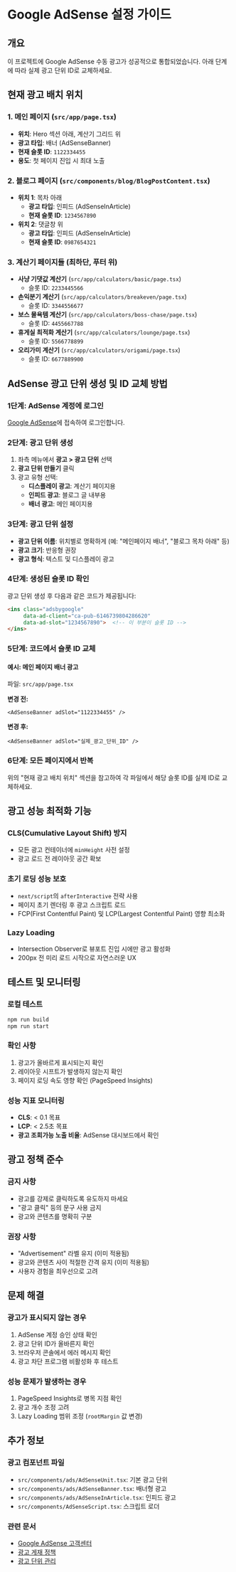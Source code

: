 # Google AdSense 설정 가이드

## 개요

이 프로젝트에 Google AdSense 수동 광고가 성공적으로 통합되었습니다. 아래 단계에 따라 실제 광고 단위 ID로 교체하세요.

## 현재 광고 배치 위치

### 1. 메인 페이지 (`src/app/page.tsx`)
- **위치**: Hero 섹션 아래, 계산기 그리드 위
- **광고 타입**: 배너 (AdSenseBanner)
- **현재 슬롯 ID**: `1122334455`
- **용도**: 첫 페이지 진입 시 최대 노출

### 2. 블로그 페이지 (`src/components/blog/BlogPostContent.tsx`)
- **위치 1**: 목차 아래
  - **광고 타입**: 인피드 (AdSenseInArticle)
  - **현재 슬롯 ID**: `1234567890`
- **위치 2**: 댓글창 위
  - **광고 타입**: 인피드 (AdSenseInArticle)
  - **현재 슬롯 ID**: `0987654321`

### 3. 계산기 페이지들 (최하단, 푸터 위)
- **사냥 기댓값 계산기** (`src/app/calculators/basic/page.tsx`)
  - 슬롯 ID: `2233445566`
- **손익분기 계산기** (`src/app/calculators/breakeven/page.tsx`)
  - 슬롯 ID: `3344556677`
- **보스 물욕템 계산기** (`src/app/calculators/boss-chase/page.tsx`)
  - 슬롯 ID: `4455667788`
- **휴게실 최적화 계산기** (`src/app/calculators/lounge/page.tsx`)
  - 슬롯 ID: `5566778899`
- **오리가미 계산기** (`src/app/calculators/origami/page.tsx`)
  - 슬롯 ID: `6677889900`

## AdSense 광고 단위 생성 및 ID 교체 방법

### 1단계: AdSense 계정에 로그인
[Google AdSense](https://adsense.google.com/)에 접속하여 로그인합니다.

### 2단계: 광고 단위 생성
1. 좌측 메뉴에서 **광고 > 광고 단위** 선택
2. **광고 단위 만들기** 클릭
3. 광고 유형 선택:
   - **디스플레이 광고**: 계산기 페이지용
   - **인피드 광고**: 블로그 글 내부용
   - **배너 광고**: 메인 페이지용

### 3단계: 광고 단위 설정
- **광고 단위 이름**: 위치별로 명확하게 (예: "메인페이지 배너", "블로그 목차 아래" 등)
- **광고 크기**: 반응형 권장
- **광고 형식**: 텍스트 및 디스플레이 광고

### 4단계: 생성된 슬롯 ID 확인
광고 단위 생성 후 다음과 같은 코드가 제공됩니다:
```html
<ins class="adsbygoogle"
     data-ad-client="ca-pub-6146739804286620"
     data-ad-slot="1234567890">  <!-- 이 부분이 슬롯 ID -->
</ins>
```

### 5단계: 코드에서 슬롯 ID 교체

#### 예시: 메인 페이지 배너 광고
파일: `src/app/page.tsx`

**변경 전:**
```tsx
<AdSenseBanner adSlot="1122334455" />
```

**변경 후:**
```tsx
<AdSenseBanner adSlot="실제_광고_단위_ID" />
```

### 6단계: 모든 페이지에서 반복
위의 "현재 광고 배치 위치" 섹션을 참고하여 각 파일에서 해당 슬롯 ID를 실제 ID로 교체하세요.

## 광고 성능 최적화 기능

### CLS(Cumulative Layout Shift) 방지
- 모든 광고 컨테이너에 `minHeight` 사전 설정
- 광고 로드 전 레이아웃 공간 확보

### 초기 로딩 성능 보호
- `next/script`의 `afterInteractive` 전략 사용
- 페이지 초기 렌더링 후 광고 스크립트 로드
- FCP(First Contentful Paint) 및 LCP(Largest Contentful Paint) 영향 최소화

### Lazy Loading
- Intersection Observer로 뷰포트 진입 시에만 광고 활성화
- 200px 전 미리 로드 시작으로 자연스러운 UX

## 테스트 및 모니터링

### 로컬 테스트
```bash
npm run build
npm run start
```

### 확인 사항
1. 광고가 올바르게 표시되는지 확인
2. 레이아웃 시프트가 발생하지 않는지 확인
3. 페이지 로딩 속도 영향 확인 (PageSpeed Insights)

### 성능 지표 모니터링
- **CLS**: < 0.1 목표
- **LCP**: < 2.5초 목표
- **광고 조회가능 노출 비율**: AdSense 대시보드에서 확인

## 광고 정책 준수

### 금지 사항
- 광고를 강제로 클릭하도록 유도하지 마세요
- "광고 클릭" 등의 문구 사용 금지
- 광고와 콘텐츠를 명확히 구분

### 권장 사항
- "Advertisement" 라벨 유지 (이미 적용됨)
- 광고와 콘텐츠 사이 적절한 간격 유지 (이미 적용됨)
- 사용자 경험을 최우선으로 고려

## 문제 해결

### 광고가 표시되지 않는 경우
1. AdSense 계정 승인 상태 확인
2. 광고 단위 ID가 올바른지 확인
3. 브라우저 콘솔에서 에러 메시지 확인
4. 광고 차단 프로그램 비활성화 후 테스트

### 성능 문제가 발생하는 경우
1. PageSpeed Insights로 병목 지점 확인
2. 광고 개수 조정 고려
3. Lazy Loading 범위 조정 (`rootMargin` 값 변경)

## 추가 정보

### 광고 컴포넌트 파일
- `src/components/ads/AdSenseUnit.tsx`: 기본 광고 단위
- `src/components/ads/AdSenseBanner.tsx`: 배너형 광고
- `src/components/ads/AdSenseInArticle.tsx`: 인피드 광고
- `src/components/AdSenseScript.tsx`: 스크립트 로더

### 관련 문서
- [Google AdSense 고객센터](https://support.google.com/adsense/)
- [광고 게재 정책](https://support.google.com/adsense/answer/48182)
- [광고 단위 관리](https://support.google.com/adsense/answer/9274025)